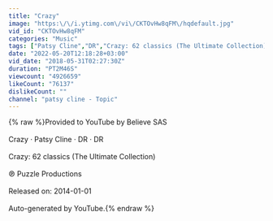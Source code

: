 ```yaml
---
title: "Crazy"
image: "https:\/\/i.ytimg.com\/vi\/CKTOvHw8qFM\/hqdefault.jpg"
vid_id: "CKTOvHw8qFM"
categories: "Music"
tags: ["Patsy Cline","DR","Crazy: 62 classics (The Ultimate Collection)"]
date: "2022-05-20T12:18:28+03:00"
vid_date: "2018-05-31T02:27:30Z"
duration: "PT2M46S"
viewcount: "4926659"
likeCount: "76137"
dislikeCount: ""
channel: "patsy cline - Topic"
---
```

{% raw %}Provided to YouTube by Believe SAS<br /><br />Crazy · Patsy Cline · DR · DR<br /><br />Crazy: 62 classics (The Ultimate Collection)<br /><br />℗ Puzzle Productions<br /><br />Released on: 2014-01-01<br /><br />Auto-generated by YouTube.{% endraw %}
